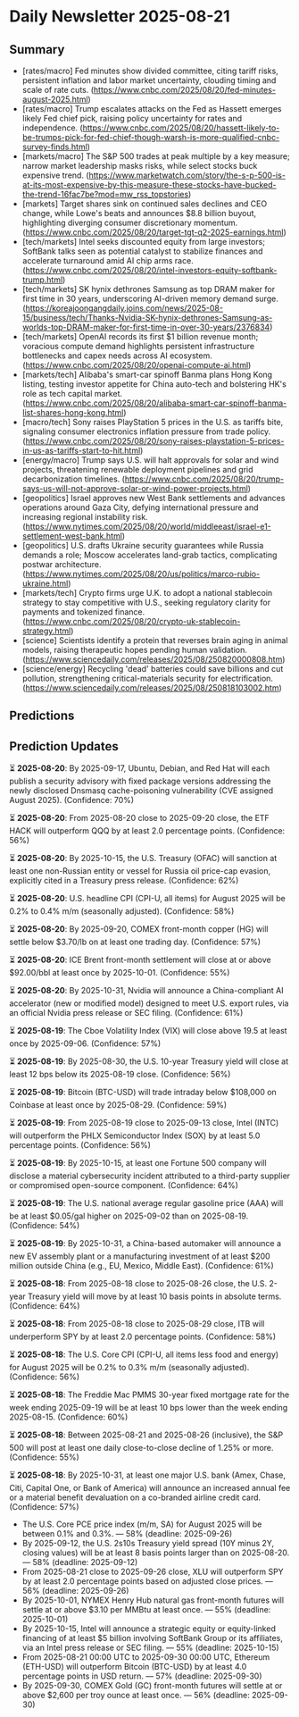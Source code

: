 # Daily Newsletter 2025-08-21

## Summary

- [rates/macro] Fed minutes show divided committee, citing tariff risks, persistent inflation and labor market uncertainty, clouding timing and scale of rate cuts. (https://www.cnbc.com/2025/08/20/fed-minutes-august-2025.html)
- [rates/macro] Trump escalates attacks on the Fed as Hassett emerges likely Fed chief pick, raising policy uncertainty for rates and independence. (https://www.cnbc.com/2025/08/20/hassett-likely-to-be-trumps-pick-for-fed-chief-though-warsh-is-more-qualified-cnbc-survey-finds.html)
- [markets/macro] The S&P 500 trades at peak multiple by a key measure; narrow market leadership masks risks, while select stocks buck expensive trend. (https://www.marketwatch.com/story/the-s-p-500-is-at-its-most-expensive-by-this-measure-these-stocks-have-bucked-the-trend-16fac7be?mod=mw_rss_topstories)
- [markets] Target shares sink on continued sales declines and CEO change, while Lowe's beats and announces $8.8 billion buyout, highlighting diverging consumer discretionary momentum. (https://www.cnbc.com/2025/08/20/target-tgt-q2-2025-earnings.html)
- [tech/markets] Intel seeks discounted equity from large investors; SoftBank talks seen as potential catalyst to stabilize finances and accelerate turnaround amid AI chip arms race. (https://www.cnbc.com/2025/08/20/intel-investors-equity-softbank-trump.html)
- [tech/markets] SK hynix dethrones Samsung as top DRAM maker for first time in 30 years, underscoring AI-driven memory demand surge. (https://koreajoongangdaily.joins.com/news/2025-08-15/business/tech/Thanks-Nvidia-SK-hynix-dethrones-Samsung-as-worlds-top-DRAM-maker-for-first-time-in-over-30-years/2376834)
- [tech/markets] OpenAI records its first $1 billion revenue month; voracious compute demand highlights persistent infrastructure bottlenecks and capex needs across AI ecosystem. (https://www.cnbc.com/2025/08/20/openai-compute-ai.html)
- [markets/tech] Alibaba's smart-car spinoff Banma plans Hong Kong listing, testing investor appetite for China auto-tech and bolstering HK's role as tech capital market. (https://www.cnbc.com/2025/08/20/alibaba-smart-car-spinoff-banma-list-shares-hong-kong.html)
- [macro/tech] Sony raises PlayStation 5 prices in the U.S. as tariffs bite, signaling consumer electronics inflation pressure from trade policy. (https://www.cnbc.com/2025/08/20/sony-raises-playstation-5-prices-in-us-as-tariffs-start-to-hit.html)
- [energy/macro] Trump says U.S. will halt approvals for solar and wind projects, threatening renewable deployment pipelines and grid decarbonization timelines. (https://www.cnbc.com/2025/08/20/trump-says-us-will-not-approve-solar-or-wind-power-projects.html)
- [geopolitics] Israel approves new West Bank settlements and advances operations around Gaza City, defying international pressure and increasing regional instability risk. (https://www.nytimes.com/2025/08/20/world/middleeast/israel-e1-settlement-west-bank.html)
- [geopolitics] U.S. drafts Ukraine security guarantees while Russia demands a role; Moscow accelerates land-grab tactics, complicating postwar architecture. (https://www.nytimes.com/2025/08/20/us/politics/marco-rubio-ukraine.html)
- [markets/tech] Crypto firms urge U.K. to adopt a national stablecoin strategy to stay competitive with U.S., seeking regulatory clarity for payments and tokenized finance. (https://www.cnbc.com/2025/08/20/crypto-uk-stablecoin-strategy.html)
- [science] Scientists identify a protein that reverses brain aging in animal models, raising therapeutic hopes pending human validation. (https://www.sciencedaily.com/releases/2025/08/250820000808.htm)
- [science/energy] Recycling 'dead' batteries could save billions and cut pollution, strengthening critical-materials security for electrification. (https://www.sciencedaily.com/releases/2025/08/250818103002.htm)

## Predictions


## Prediction Updates

⏳ **2025-08-20**: By 2025-09-17, Ubuntu, Debian, and Red Hat will each publish a security advisory with fixed package versions addressing the newly disclosed Dnsmasq cache-poisoning vulnerability (CVE assigned August 2025). (Confidence: 70%)

⏳ **2025-08-20**: From 2025-08-20 close to 2025-09-20 close, the ETF HACK will outperform QQQ by at least 2.0 percentage points. (Confidence: 56%)

⏳ **2025-08-20**: By 2025-10-15, the U.S. Treasury (OFAC) will sanction at least one non-Russian entity or vessel for Russia oil price-cap evasion, explicitly cited in a Treasury press release. (Confidence: 62%)

⏳ **2025-08-20**: U.S. headline CPI (CPI-U, all items) for August 2025 will be 0.2% to 0.4% m/m (seasonally adjusted). (Confidence: 58%)

⏳ **2025-08-20**: By 2025-09-20, COMEX front-month copper (HG) will settle below $3.70/lb on at least one trading day. (Confidence: 57%)

⏳ **2025-08-20**: ICE Brent front-month settlement will close at or above $92.00/bbl at least once by 2025-10-01. (Confidence: 55%)

⏳ **2025-08-20**: By 2025-10-31, Nvidia will announce a China-compliant AI accelerator (new or modified model) designed to meet U.S. export rules, via an official Nvidia press release or SEC filing. (Confidence: 61%)

⏳ **2025-08-19**: The Cboe Volatility Index (VIX) will close above 19.5 at least once by 2025-09-06. (Confidence: 57%)

⏳ **2025-08-19**: By 2025-08-30, the U.S. 10-year Treasury yield will close at least 12 bps below its 2025-08-19 close. (Confidence: 56%)

⏳ **2025-08-19**: Bitcoin (BTC-USD) will trade intraday below $108,000 on Coinbase at least once by 2025-08-29. (Confidence: 59%)

⏳ **2025-08-19**: From 2025-08-19 close to 2025-09-13 close, Intel (INTC) will outperform the PHLX Semiconductor Index (SOX) by at least 5.0 percentage points. (Confidence: 56%)

⏳ **2025-08-19**: By 2025-10-15, at least one Fortune 500 company will disclose a material cybersecurity incident attributed to a third-party supplier or compromised open-source component. (Confidence: 64%)

⏳ **2025-08-19**: The U.S. national average regular gasoline price (AAA) will be at least $0.05/gal higher on 2025-09-02 than on 2025-08-19. (Confidence: 54%)

⏳ **2025-08-19**: By 2025-10-31, a China-based automaker will announce a new EV assembly plant or a manufacturing investment of at least $200 million outside China (e.g., EU, Mexico, Middle East). (Confidence: 61%)

⏳ **2025-08-18**: From 2025-08-18 close to 2025-08-26 close, the U.S. 2-year Treasury yield will move by at least 10 basis points in absolute terms. (Confidence: 64%)

⏳ **2025-08-18**: From 2025-08-18 close to 2025-08-29 close, ITB will underperform SPY by at least 2.0 percentage points. (Confidence: 58%)

⏳ **2025-08-18**: The U.S. Core CPI (CPI-U, all items less food and energy) for August 2025 will be 0.2% to 0.3% m/m (seasonally adjusted). (Confidence: 56%)

⏳ **2025-08-18**: The Freddie Mac PMMS 30-year fixed mortgage rate for the week ending 2025-09-19 will be at least 10 bps lower than the week ending 2025-08-15. (Confidence: 60%)

⏳ **2025-08-18**: Between 2025-08-21 and 2025-08-26 (inclusive), the S&P 500 will post at least one daily close-to-close decline of 1.25% or more. (Confidence: 55%)

⏳ **2025-08-18**: By 2025-10-31, at least one major U.S. bank (Amex, Chase, Citi, Capital One, or Bank of America) will announce an increased annual fee or a material benefit devaluation on a co-branded airline credit card. (Confidence: 57%)

- The U.S. Core PCE price index (m/m, SA) for August 2025 will be between 0.1% and 0.3%. — 58% (deadline: 2025-09-26)
- By 2025-09-12, the U.S. 2s10s Treasury yield spread (10Y minus 2Y, closing values) will be at least 8 basis points larger than on 2025-08-20. — 58% (deadline: 2025-09-12)
- From 2025-08-21 close to 2025-09-26 close, XLU will outperform SPY by at least 2.0 percentage points based on adjusted close prices. — 56% (deadline: 2025-09-26)
- By 2025-10-01, NYMEX Henry Hub natural gas front-month futures will settle at or above $3.10 per MMBtu at least once. — 55% (deadline: 2025-10-01)
- By 2025-10-15, Intel will announce a strategic equity or equity-linked financing of at least $5 billion involving SoftBank Group or its affiliates, via an Intel press release or SEC filing. — 55% (deadline: 2025-10-15)
- From 2025-08-21 00:00 UTC to 2025-09-30 00:00 UTC, Ethereum (ETH-USD) will outperform Bitcoin (BTC-USD) by at least 4.0 percentage points in USD return. — 57% (deadline: 2025-09-30)
- By 2025-09-30, COMEX Gold (GC) front-month futures will settle at or above $2,600 per troy ounce at least once. — 56% (deadline: 2025-09-30)
